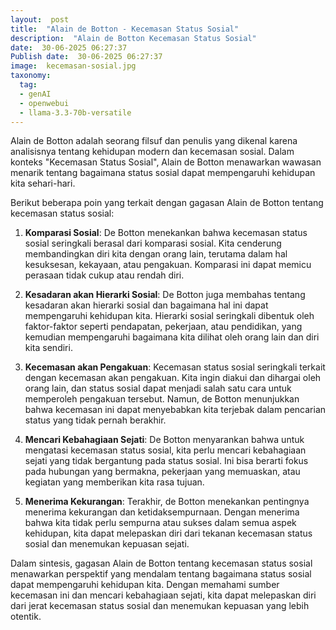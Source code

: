 ```yaml
---
layout:  post
title:  "Alain de Botton - Kecemasan Status Sosial"
description:  "Alain de Botton Kecemasan Status Sosial"
date:  30-06-2025 06:27:37
Publish date:  30-06-2025 06:27:37
image:  kecemasan-sosial.jpg
taxonomy:
  tag:
  - genAI
  - openwebui
  - llama-3.3-70b-versatile
---
```

Alain de Botton adalah seorang filsuf dan penulis yang dikenal karena analisisnya tentang kehidupan modern dan kecemasan sosial. Dalam konteks "Kecemasan Status Sosial", Alain de Botton menawarkan wawasan menarik tentang bagaimana status sosial dapat mempengaruhi kehidupan kita sehari-hari.

Berikut beberapa poin yang terkait dengan gagasan Alain de Botton tentang kecemasan status sosial:

1. **Komparasi Sosial**: De Botton menekankan bahwa kecemasan status sosial seringkali berasal dari komparasi sosial. Kita cenderung membandingkan diri kita dengan orang lain, terutama dalam hal kesuksesan, kekayaan, atau pengakuan. Komparasi ini dapat memicu perasaan tidak cukup atau rendah diri.

2. **Kesadaran akan Hierarki Sosial**: De Botton juga membahas tentang kesadaran akan hierarki sosial dan bagaimana hal ini dapat mempengaruhi kehidupan kita. Hierarki sosial seringkali dibentuk oleh faktor-faktor seperti pendapatan, pekerjaan, atau pendidikan, yang kemudian mempengaruhi bagaimana kita dilihat oleh orang lain dan diri kita sendiri.

3. **Kecemasan akan Pengakuan**: Kecemasan status sosial seringkali terkait dengan kecemasan akan pengakuan. Kita ingin diakui dan dihargai oleh orang lain, dan status sosial dapat menjadi salah satu cara untuk memperoleh pengakuan tersebut. Namun, de Botton menunjukkan bahwa kecemasan ini dapat menyebabkan kita terjebak dalam pencarian status yang tidak pernah berakhir.

4. **Mencari Kebahagiaan Sejati**: De Botton menyarankan bahwa untuk mengatasi kecemasan status sosial, kita perlu mencari kebahagiaan sejati yang tidak bergantung pada status sosial. Ini bisa berarti fokus pada hubungan yang bermakna, pekerjaan yang memuaskan, atau kegiatan yang memberikan kita rasa tujuan.

5. **Menerima Kekurangan**: Terakhir, de Botton menekankan pentingnya menerima kekurangan dan ketidaksempurnaan. Dengan menerima bahwa kita tidak perlu sempurna atau sukses dalam semua aspek kehidupan, kita dapat melepaskan diri dari tekanan kecemasan status sosial dan menemukan kepuasan sejati.

Dalam sintesis, gagasan Alain de Botton tentang kecemasan status sosial menawarkan perspektif yang mendalam tentang bagaimana status sosial dapat mempengaruhi kehidupan kita. Dengan memahami sumber kecemasan ini dan mencari kebahagiaan sejati, kita dapat melepaskan diri dari jerat kecemasan status sosial dan menemukan kepuasan yang lebih otentik.